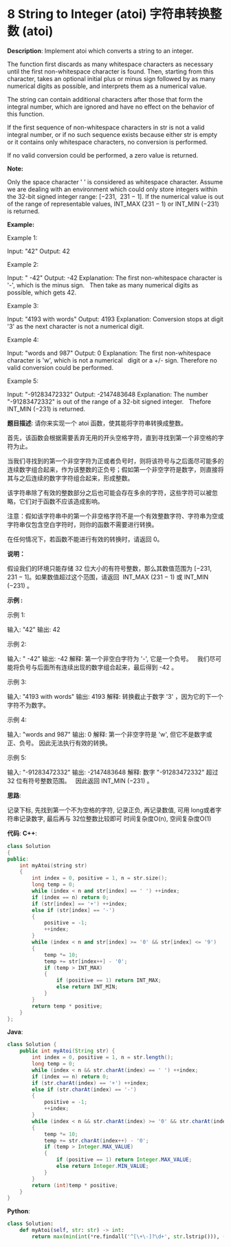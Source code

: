 # 8 String to Integer (atoi) 字符串转换整数 (atoi)

__Description__:
Implement atoi which converts a string to an integer.

The function first discards as many whitespace characters as necessary until the first non-whitespace character is found. Then, starting from this character, takes an optional initial plus or minus sign followed by as many numerical digits as possible, and interprets them as a numerical value.

The string can contain additional characters after those that form the integral number, which are ignored and have no effect on the behavior of this function.

If the first sequence of non-whitespace characters in str is not a valid integral number, or if no such sequence exists because either str is empty or it contains only whitespace characters, no conversion is performed.

If no valid conversion could be performed, a zero value is returned.

__Note:__

Only the space character ' ' is considered as whitespace character.
Assume we are dealing with an environment which could only store integers within the 32-bit signed integer range: [−231,  231 − 1]. If the numerical value is out of the range of representable values, INT_MAX (231 − 1) or INT_MIN (−231) is returned.

__Example:__

Example 1:

Input: "42"
Output: 42

Example 2:

Input: "   -42"
Output: -42
Explanation: The first non-whitespace character is '-', which is the minus sign.
             Then take as many numerical digits as possible, which gets 42.

Example 3:

Input: "4193 with words"
Output: 4193
Explanation: Conversion stops at digit '3' as the next character is not a numerical digit.

Example 4:

Input: "words and 987"
Output: 0
Explanation: The first non-whitespace character is 'w', which is not a numerical
             digit or a +/- sign. Therefore no valid conversion could be performed.

Example 5:

Input: "-91283472332"
Output: -2147483648
Explanation: The number "-91283472332" is out of the range of a 32-bit signed integer.
             Thefore INT_MIN (−231) is returned.

__题目描述__:
请你来实现一个 atoi 函数，使其能将字符串转换成整数。

首先，该函数会根据需要丢弃无用的开头空格字符，直到寻找到第一个非空格的字符为止。

当我们寻找到的第一个非空字符为正或者负号时，则将该符号与之后面尽可能多的连续数字组合起来，作为该整数的正负号；假如第一个非空字符是数字，则直接将其与之后连续的数字字符组合起来，形成整数。

该字符串除了有效的整数部分之后也可能会存在多余的字符，这些字符可以被忽略，它们对于函数不应该造成影响。

注意：假如该字符串中的第一个非空格字符不是一个有效整数字符、字符串为空或字符串仅包含空白字符时，则你的函数不需要进行转换。

在任何情况下，若函数不能进行有效的转换时，请返回 0。

__说明：__

假设我们的环境只能存储 32 位大小的有符号整数，那么其数值范围为 [−231,  231 − 1]。如果数值超过这个范围，请返回  INT_MAX (231 − 1) 或 INT_MIN (−231) 。

__示例 :__

示例 1:

输入: "42"
输出: 42

示例 2:

输入: "   -42"
输出: -42
解释: 第一个非空白字符为 '-', 它是一个负号。
     我们尽可能将负号与后面所有连续出现的数字组合起来，最后得到 -42 。

示例 3:

输入: "4193 with words"
输出: 4193
解释: 转换截止于数字 '3' ，因为它的下一个字符不为数字。

示例 4:

输入: "words and 987"
输出: 0
解释: 第一个非空字符是 'w', 但它不是数字或正、负号。
     因此无法执行有效的转换。

示例 5:

输入: "-91283472332"
输出: -2147483648
解释: 数字 "-91283472332" 超过 32 位有符号整数范围。
     因此返回 INT_MIN (−231) 。

__思路__:

记录下标, 先找到第一个不为空格的字符, 记录正负, 再记录数值, 可用 long或者字符串记录数字, 最后再与 32位整数比较即可
时间复杂度O(n), 空间复杂度O(1)

__代码__:
__C++__:

```C++
class Solution 
{
public:
    int myAtoi(string str) 
    {
        int index = 0, positive = 1, n = str.size();
        long temp = 0;
        while (index < n and str[index] == ' ') ++index;
        if (index == n) return 0;
        if (str[index] == '+') ++index;
        else if (str[index] == '-')
        {
            positive = -1;
            ++index;
        }
        while (index < n and str[index] >= '0' && str[index] <= '9')
        {
            temp *= 10;
            temp += str[index++] - '0';
            if (temp > INT_MAX) 
            {
                if (positive == 1) return INT_MAX;
                else return INT_MIN;
            }
        }
        return temp * positive;
    }
};
```

__Java__:

```Java
class Solution {
    public int myAtoi(String str) {
        int index = 0, positive = 1, n = str.length();
        long temp = 0;
        while (index < n && str.charAt(index) == ' ') ++index;
        if (index == n) return 0;
        if (str.charAt(index) == '+') ++index;
        else if (str.charAt(index) == '-')
        {
            positive = -1;
            ++index;
        }
        while (index < n && str.charAt(index) >= '0' && str.charAt(index) <= '9')
        {
            temp *= 10;
            temp += str.charAt(index++) - '0';
            if (temp > Integer.MAX_VALUE) 
            {
                if (positive == 1) return Integer.MAX_VALUE;
                else return Integer.MIN_VALUE;
            }
        }
        return (int)temp * positive;
    }
}
```

__Python__:

```Python
class Solution:
    def myAtoi(self, str: str) -> int:
        return max(min(int(*re.findall('^[\+\-]?\d+', str.lstrip())), (1 << 31) - 1), -(1 << 31))
```
